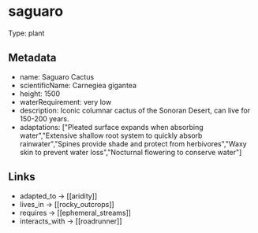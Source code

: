 # saguaro

Type: plant

## Metadata

- name: Saguaro Cactus
- scientificName: Carnegiea gigantea
- height: 1500
- waterRequirement: very low
- description: Iconic columnar cactus of the Sonoran Desert, can live for 150-200 years.
- adaptations: ["Pleated surface expands when absorbing water","Extensive shallow root system to quickly absorb rainwater","Spines provide shade and protect from herbivores","Waxy skin to prevent water loss","Nocturnal flowering to conserve water"]

## Links

- adapted_to -> [[aridity]]
- lives_in -> [[rocky_outcrops]]
- requires -> [[ephemeral_streams]]
- interacts_with -> [[roadrunner]]
